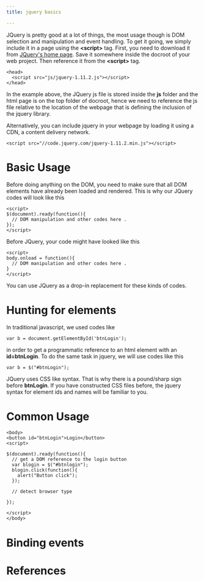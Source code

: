 ```yaml
---
title: jquery basics

---
```


JQuery is pretty good at a lot of things, the most usage though is DOM selection and manipulation and event handling. To get it going, we simply include it in a page using the **\<script\>** tag. First, you need to download it from [JQuery's home page](https://jquery.com). Save it somewhere inside the docroot of your web project. Then reference it from the **\<script\>** tag.

~~~
<head>
  <script src="js/jquery-1.11.2.js"></script>
</head>
~~~

In the example above, the JQuery js file is stored inside the **js** folder and the html page is on the top folder of docroot, hence we need to reference the js file relative to the location of the webpage that is defining the inclusion of the jquery library.

Alternatively, you can include jquery in your webpage by loading it using a CDN, a content delivery network. 

~~~
<script src="//code.jquery.com/jquery-1.11.2.min.js"></script>
~~~


# Basic Usage

Before doing anything on the DOM, you need to make sure that all DOM elements have already been loaded and rendered. This is why our JQuery codes will look like this

~~~
<script>
$(document).ready(function(){
  // DOM manipulation and other codes here .
});
</script>
~~~ 

Before JQuery, your code might have looked like this

~~~
<script>
body.onload = function(){
  // DOM manipulation and other codes here .
}
</script>
~~~

You can use JQuery as a drop-in replacement for these kinds of codes.

# Hunting for elements

In traditional javascript, we used codes like 

`var b = document.getElementById('btnLogin');`

in order to get a programmatic reference to an html element with an **id=btnLogin**. To do the same task in jquery, we will use codes like this

`var b = $("#btnLogin");`

JQuery uses CSS like syntax. That is why there is a pound/sharp sign before **btnLogin**. If you have constructed CSS files before, the jquery syntax for element ids and names will be familiar to you. 

# Common Usage


~~~
<body>
<button id="btnLogin">Login</button>
<script>

$(document).ready(function(){
  // get a DOM reference to the login button 
  var blogin = $("#btnlogin");
  blogin.click(function(){
    alert("Button click");
  });

  // detect browser type
  
});

</script>
</body>
~~~

# Binding events



# References



